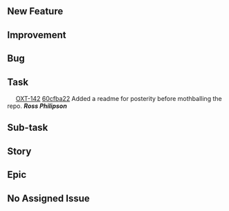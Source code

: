 ## New Feature
## Improvement
## Bug
## Task
&nbsp;&nbsp;&nbsp;&nbsp; [OXT-142](https://openxt.atlassian.net/browse/OXT-142) [60cfba22](https://github.com/OpenXT/dm-wrapper/commit/60cfba22d2f675354f714fe4a46f0a27118a6ca6) Added a readme for posterity before mothballing the repo. **_Ross Philipson_**    
## Sub-task
## Story
## Epic
## No Assigned Issue

